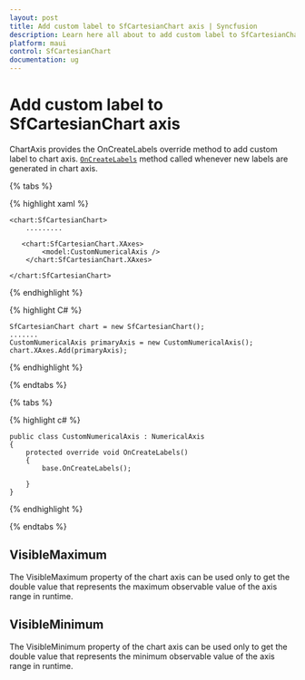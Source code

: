 ```yaml
---
layout: post
title: Add custom label to SfCartesianChart axis | Syncfusion
description: Learn here all about to add custom label to SfCartesianChart axis in Syncfusion .NET MAUI Chart (SfCartesianChart) control.
platform: maui
control: SfCartesianChart
documentation: ug
---
```


# Add custom label to SfCartesianChart axis

ChartAxis provides the OnCreateLabels override method to add custom label to chart axis. [`OnCreateLabels`]() method called whenever new labels are generated in chart axis.

{% tabs %}

{% highlight xaml %}

    <chart:SfCartesianChart>
        .........

       <chart:SfCartesianChart.XAxes>
            <model:CustomNumericalAxis />
        </chart:SfCartesianChart.XAxes>

    </chart:SfCartesianChart>

{% endhighlight %}

{% highlight C# %}

    SfCartesianChart chart = new SfCartesianChart();
    .......
    CustomNumericalAxis primaryAxis = new CustomNumericalAxis();
    chart.XAxes.Add(primaryAxis);
    
{% endhighlight %}

{% endtabs %}

{% tabs %}

{% highlight c# %}

    public class CustomNumericalAxis : NumericalAxis
    {
        protected override void OnCreateLabels()
        {
            base.OnCreateLabels();

        }
    }
    
{% endhighlight  %}

{% endtabs %}

## VisibleMaximum

The VisibleMaximum property of the chart axis can be used only to get the double value that represents the maximum observable value of the axis range in runtime.

## VisibleMinimum
The VisibleMinimum property of the chart axis can be used only to get the double value that represents the minimum observable value of the axis range in runtime.